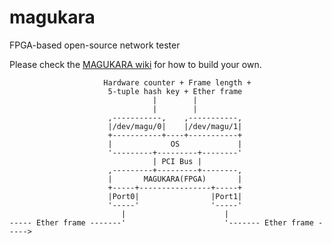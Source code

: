 # magukara

FPGA-based open-source network tester

Please check the [MAGUKARA wiki](/Murailab-arch/magukara/wiki) for how to build your own.


  
                          
                         Hardware counter + Frame length +
                          5-tuple hash key + Ether frame
                                    |        |
                                    |        |
                          ,-----------,    ,-----------,
                          |/dev/magu/0|    |/dev/magu/1|
                          +-----------+----+-----------+
                          |             OS             |
                          '---------+---------+--------'
                                    | PCI Bus |
                          ,---------+---------+--------,
                          |       MAGUKARA(FPGA)       |
                          +-----+----------------+-----+
                          |Port0|                |Port1|
                          '-----'                '-----'
                             |                      |
    ----- Ether frame -------'                      '------- Ether frame ----->
     
     
     
